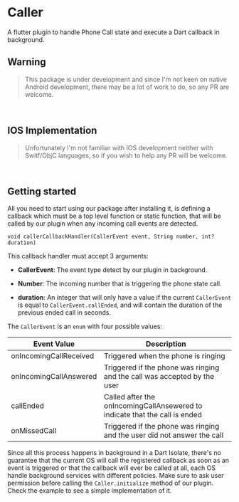 # Caller

A flutter plugin to handle Phone Call state and execute a Dart callback in background.
<br />

## Warning 

> This package is under development and since I'm not keen on native Android development, there may be a lot of work to do, so any PR are welcome.

<br />

## IOS Implementation

> Unfortunately I'm not familiar with IOS development neither with Switf/ObjC languages, so if you wish to help any PR will be welcome.

<br />

## Getting started


All you need to start using our package after installing it, is defining a callback which must be a top level function or static function, that will be called by our plugin when any incoming call events are detected.

`
void callerCallbackHandler(CallerEvent event, String number, int? duration)
`

This callback handler must accept 3 arguments:

- <b>CallerEvent</b>: The event type detect by our plugin in background.

- <b>Number</b>: The incoming number that is triggering the phone state call.

- <b>duration</b>: An integer that will only have a value if the current `CallerEvent` is equal to `CallerEvent.callEnded`, and will contain the duration of the previous ended call in seconds.

The `CallerEvent` is an `enum` with four possible values: 

Event Value  | Description
------------ | ------------
onIncomingCallReceived | Triggered when the phone is ringing
onIncomingCallAnswered | Triggered if the phone was ringing and the call was accepted by the user
callEnded | Called after the onIncomingCallAnsewered to indicate that the call is ended
onMissedCall | Triggered if the phone was ringing and the user did not answer the call

Since all this process happens in background in a Dart Isolate, there's no guarantee that the current
OS will call the registered callback as soon as an event is triggered or that the callback will ever be called at all,
each OS handle background services with different policies. Make sure to ask user permission before calling the `Caller.initialize` 
method of our plugin. Check the example to see a simple implementation of it.

